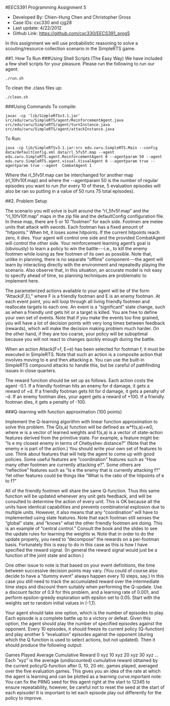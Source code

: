 #EECS391 Programming Assignment 5

 - Developed By: Chien-Hung Chen and Christopher Gross
 - Case IDs: cxc330 and cjg28
 - Last update: 4/22/2012
 - Github Link: https://github.com/cxc330/EECS391_prog5

In this assignment we will use probabilistic reasoning to solve a scouting/resource collection scenario in the SimpleRTS game.

##1. How To Run
###Using Shell Scripts (The Easy Way)
We have included a few shell scripts for your pleasure.
Please run the following to run our agent:
	
	./run.sh
	
To clean the .class files up:
	
	./clean.sh

###Using Commands
To compile:
	
	javac -cp 'lib/SimpleRTSv3.1.jar'  src/edu/cwru/SimpleRTS/agent/ReinforcementAgent.java src/edu/cwru/SimpleRTS/agent/turnInstance.java src/edu/cwru/SimpleRTS/agent/attackInstance.java
	
	
To Run:
	
	java -cp lib/SimpleRTSv3.1.jar:src edu.cwru.SimpleRTS.Main --config data/defaultConfig.xml data/rl_5fv5f.map --agent edu.cwru.SimpleRTS.agent.ReinforcementAgent 0 --agentparam 50 --agent edu.cwru.SimpleRTS.agent.visual.VisualAgent 0 --agentparam true --agentparam true --agent  CombatAgent 1
	
Where the rl_5fv5f.map can be interchanged for another map (rl_10fv10f.map) and where the --agentparam 50 is the number of regular episodes you want to run (for every 10 of these, 5 evaluation episodes will also be ran so putting in a value of 50 runs 75 total episodes).

##2. Problem Setup

The scenario you will solve is built around the “rl_5fv5f.map” and the “rl_10fv10f.map” maps in the zip file and the  defaultConfig configuration file. In these map, there  are  5 or 10 “footmen” for each side. Footmen are melee units that attack with swords. Each footman has a fixed amount of “hitpoints.” When hit, it loses some hitpoints. If the current hitpoints reach zero, it dies. Your agent will control one side and the  provided CombatAgent will control the other side. Your reinforcement learning agent’s goal is (obviously) to learn a policy to win the battle---i.e., to kill the enemy footmen while losing as few footmen of its own as possible. Note that, unlike in planning, there is no separate “offline” component---the agent will learn by interacting directly with the environment and repeatedly playing the scenario. Also observe that, in this situation, an accurate model is not easy to specify ahead of time, so planning techniques are problematic to implement here.

The parameterized actions available to your agent will be of the form “Attack(F,E),” where F is a friendly footman and E is an enemy footman. At each  event point, you will loop through all living friendly footmen and reallocate targets to each one. An event is a “significant” state change, such as when a friendly unit gets hit or a target is killed. You are free to define your own set of events. Note that if you make the events too fine grained, you will have a lot of decision points with very long times between 
feedback (rewards), which will make the decision making problem much harder. On the other hand, if they are too coarse, your policy will be suboptimal because you will not react to changes quickly enough during the battle.

When an action Attack(F=f, E=e) has been selected for footman f, it must be executed in SimpleRTS. Note that such an action is a composite action that involves moving to e and then attacking e. You can use the built-in SimpleRTS compound attacks to handle this, but be careful of pathfinding issues in close quarters.

The reward function should be set up as follows. Each action costs the agent -0.1. If a friendly footman hits an enemy for d damage, it gets a reward of +d. If a friendly footman gets hit for d damage, it gets a penalty of –d. If an enemy footman dies,  your agent gets a reward of +100. If a friendly footman dies, it gets a penalty of -100.

###Q-learning with function approximation (100 points)

Implement the Q-learning algorithm with linear function approximation to solve this problem. The Q(s,a) function will be defined as w*f(s,a)+w0, where w is a vector of learned weights and f(s,a) is a vector of state-action features derived from the primitive state. For example, a feature might be: “Is e my closest enemy in terms of Chebyshev distance?” (Note that the enemy e is part of the action.) You should write your own set of features to use. Think about features that will help the agent to come up with good policies. Some useful features are “coordination” features such as “How many other footmen are currently attacking e?”. Some others are “reflective” features such as “Is e the enemy that is currently attacking f?” Yet other features could be things like “What is the ratio of the hitpoints of e to f?”

All of the friendly footmen will share the same Q-function. Thus this same function will be updated whenever any unit gets feedback, and will be consulted to determine the action of every unit. This is OK because all the units have identical capabilities and prevents combinatorial explosion due to multiple units. However, it also means that any “coordination” will have to implemented using state features. Note that each footman still senses the “global” state, and “knows” what the other friendly footmen are doing. This is an example of “central control.” Consult the book and the slides to see the update rules for learning the weights w. Note that in order to do the update properly, you need to “decompose” the rewards on a per-footman basis. Fortunately this is easy to do in this case as this is how I have specified the reward signal. (In general the reward signal would just be a function of the joint state and action.)

One other issue to note is that based on your event definitions, the time between successive decision points may vary. (You could of course also decide to have a “dummy  event”  always happen every 10 steps, say.) In this case you still need to track the accumulated reward over the intermediate time steps and discount them suitably when performing the Q-update. Use a discount factor of 0.9 for this problem, and a learning rate of 0.001, and perform epsilon-greedy exploration with epsilon set to 0.05. Start with the weights set to random initial values in (-1,1). 

Your agent should take one option, which is the number of episodes to play. Each episode is a complete battle up to a victory or defeat. Given this option, the agent should play the number of specified episodes against the opponent. Every 10 episodes, it should freeze its current policy (Q-function) and play another 5 “evaluation” episodes against the opponent (during which the Q function is used to select actions, but not updated). Then it should produce the following output:

Games Played 	Average Cumulative Reward
0  				xyz
10 				xyz
20 				xyz
30 				xyz
…
Each “xyz” is the average (undiscounted) cumulative reward obtained by the current policy/Q-function after 0, 10, 20 etc. games played, averaged over the five evaluation games. This gives you an idea of the rate at which the agent is learning and can be plotted as a learning curve. mportant note: You can fix the PRNG seed for this agent right at the start to 12345 to ensure repeatability, however, be careful not to reset the seed at the start of each episode! It is important to let each episode play out differently for the policy to improve.
